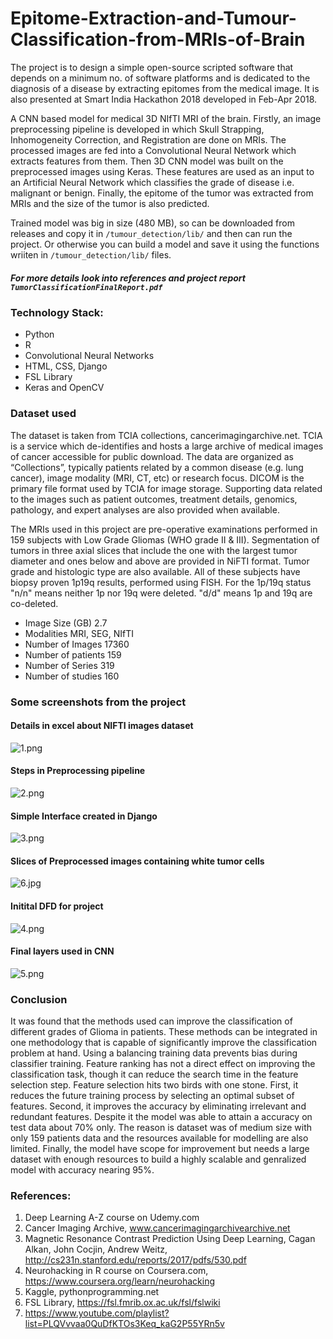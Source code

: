 # Epitome-Extraction-and-Tumour-Classification-from-MRIs-of-Brain 
The project is to design a simple open-source scripted software that depends on a minimum no. of software platforms and is dedicated to the diagnosis of a disease by extracting epitomes from the medical image. It is also presented at Smart India Hackathon 2018 developed in Feb-Apr 2018.

A CNN based model for medical 3D NIfTI MRI of the brain. Firstly, an image preprocessing pipeline is developed in which Skull Strapping, Inhomogeneity Correction, and Registration are done on MRIs. The processed images are fed into a Convolutional Neural Network which extracts features from them. Then 3D CNN model was built on the preprocessed images using Keras. These features are used as an input to an Artificial Neural Network which classifies the grade of disease i.e. malignant or benign. Finally, the epitome of the tumor was extracted from MRIs and the size of the tumor is also predicted. 

Trained model was big in size (480 MB), so can be downloaded from releases and copy it in `/tumour_detection/lib/` and then can run the project.
Or otherwise you can build a model and save it using the functions wriiten in `/tumour_detection/lib/` files.
##### For more details look into references and project report `TumorClassificationFinalReport.pdf`
### Technology Stack:
* Python
* R
* Convolutional Neural Networks
* HTML, CSS, Django
* FSL Library
* Keras and OpenCV

### Dataset used 
The dataset is taken from TCIA collections, cancerimagingarchive.net. TCIA is a service which
de-identifies and hosts a large archive of medical images of cancer accessible for public
download. The data are organized as “Collections”, typically patients related by a common
disease (e.g. lung cancer), image modality (MRI, CT, etc) or research focus. DICOM is the
primary file format used by TCIA for image storage. Supporting data related to the images such
as patient outcomes, treatment details, genomics, pathology, and expert analyses are also
provided when available.

The MRIs used in this project are pre-operative examinations performed in 159 subjects with
Low Grade Gliomas (WHO grade II & III). Segmentation of tumors in three axial slices that
include the one with the largest tumor diameter and ones below and above are provided in
NiFTI format. Tumor grade and histologic type are also available. All of these subjects have
biopsy proven 1p19q results, performed using FISH. For the 1p/19q status "n/n" means neither
1p nor 19q were deleted. "d/d" means 1p and 19q are co-deleted. 

* Image Size (GB) 2.7
* Modalities MRI, SEG, NIfTI
* Number of Images 17360
* Number of patients 159
* Number of Series 319
* Number of studies 160


### Some screenshots from the project 
#### Details in excel about NIFTI images dataset
![1.png](./images/1.png)
#### Steps in Preprocessing pipeline
![2.png](./images/2.png)
#### Simple Interface created in Django
![3.png](./images/3.png)
#### Slices of Preprocessed images containing white tumor cells
![6.jpg](./images/6.jpg)
#### Initital DFD for project
![4.png](./images/4.png)
#### Final layers used in CNN
![5.png](./images/5.PNG)

### Conclusion
It was found that the methods used can improve the classification of different grades of Glioma in patients. These methods can be integrated in one methodology that is capable of significantly improve the classification problem at hand. Using a balancing training data prevents bias during classifier training. Feature ranking has not a direct effect on improving the classification task, though it can reduce the search time in the feature selection step. Feature selection hits two birds with one stone. First, it reduces the future training process by selecting an optimal subset of features. Second, it improves the accuracy by eliminating irrelevant and redundant features. Despite it the model was able to attain a accuracy on test data about 70% only. The reason is dataset was of medium size with only 159 patients data and the resources available for modelling are also limited. Finally, the model have scope for improvement but needs a large dataset with enough resources to build a highly scalable and genralized model with accuracy nearing 95%. 

### References:
1. Deep Learning A-Z course on Udemy.com
2. Cancer Imaging Archive, www.cancerimagingarchivearchive.net
3. Magnetic Resonance Contrast Prediction Using Deep Learning, Cagan Alkan, John Cocjin, Andrew Weitz, http://cs231n.stanford.edu/reports/2017/pdfs/530.pdf
4. Neurohacking in R course on Coursera.com, https://www.coursera.org/learn/neurohacking
5. Kaggle, pythonprogramming.net 
6. FSL Library, https://fsl.fmrib.ox.ac.uk/fsl/fslwiki
7. https://www.youtube.com/playlist?list=PLQVvvaa0QuDfKTOs3Keq_kaG2P55YRn5v
